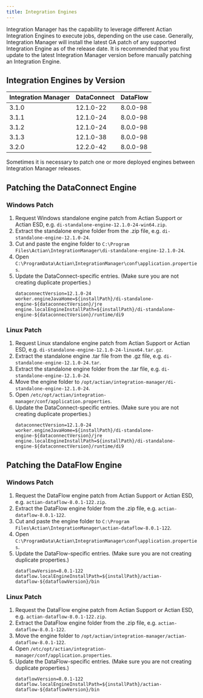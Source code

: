 ```yaml
---
title: Integration Engines
---
```


Integration Manager has the capability to leverage different Actian Integration Engines to execute jobs, depending on the use case. Generally, Integration Manager will install the latest GA patch of any supported Integration Engine as of the release date. It is recommended that you first update to the latest Integration Manager version before manually patching an Integration Engine.

## Integration Engines by Version

| Integration Manager | DataConnect | DataFlow |
| :------------------ | :---------- | :------- |
| 3.1.0               | 12.1.0-22   | 8.0.0-98 |
| 3.1.1				  | 12.1.0-24   | 8.0.0-98 |
| 3.1.2				  | 12.1.0-24   | 8.0.0-98 |
| 3.1.3				  | 12.1.0-38   | 8.0.0-98 |
| 3.2.0				  | 12.2.0-42   | 8.0.0-98 |

Sometimes it is necessary to patch one or more deployed engines between Integration Manager releases.

## Patching the DataConnect Engine

### Windows Patch
1. Request Windows standalone engine patch from Actian Support or Actian ESD, e.g. `di-standalone-engine-12.1.0-24-win64.zip`.
2. Extract the standalone engine folder from the .zip file, e.g. `di-standalone-engine-12.1.0-24`.
3. Cut and paste the engine folder to `C:\Program Files\Actian\IntegrationManager\di-standalone-engine-12.1.0-24`.
4. Open `C:\ProgramData\Actian\IntegrationManager\conf\application.properties`.
5. Update the DataConnect-specific entries. (Make sure you are not creating duplicate properties.)
    ```
    dataconnectVersion=12.1.0-24
    worker.engineJavaHome=${installPath}/di-standalone-engine-${dataconnectVersion}/jre
    engine.localEngineInstallPath=${installPath}/di-standalone-engine-${dataconnectVersion}/runtime/di9
    ```
### Linux Patch
1. Request Linux standalone engine patch from Actian Support or Actian ESD, e.g. `di-standalone-engine-12.1.0-24-linux64.tar.gz`.
2. Extract the standalone engine .tar file from the .gz file, e.g. `di-standalone-engine-12.1.0-24.tar`.
3. Extract the standalone engine folder from the .tar file, e.g. `di-standalone-engine-12.1.0-24`.
4. Move the engine folder to `/opt/actian/integration-manager/di-standalone-engine-12.1.0-24`.
5. Open `/etc/opt/actian/integration-manager/conf/application.properties`.
6. Update the DataConnect-specific entries. (Make sure you are not creating duplicate properties.)
    ```
    dataconnectVersion=12.1.0-24
    worker.engineJavaHome=${installPath}/di-standalone-engine-${dataconnectVersion}/jre
    engine.localEngineInstallPath=${installPath}/di-standalone-engine-${dataconnectVersion}/runtime/di9
    ```
## Patching the DataFlow Engine

### Windows Patch
1. Request the DataFlow engine patch from Actian Support or Actian ESD, e.g. `actian-dataflow-8.0.1-122.zip`.
2. Extract the DataFlow engine folder from the .zip file, e.g. `actian-dataflow-8.0.1-122`.
3. Cut and paste the engine folder to `C:\Program Files\Actian\IntegrationManager\actian-dataflow-8.0.1-122`.
4. Open `C:\ProgramData\Actian\IntegrationManager\conf\application.properties`.
5. Update the DataFlow-specific entries. (Make sure you are not creating duplicate properties.)
    ```
    dataflowVersion=8.0.1-122
    dataflow.localEngineInstallPath=${installPath}/actian-dataflow-${dataflowVersion}/bin
    ```

### Linux Patch
1. Request the DataFlow engine patch from Actian Support or Actian ESD, e.g. `actian-dataflow-8.0.1-122.zip`.
2. Extract the DataFlow engine folder from the .zip file, e.g. `actian-dataflow-8.0.1-122`.
3. Move the engine folder to `/opt/actian/integration-manager/actian-dataflow-8.0.1-122`.
4. Open `/etc/opt/actian/integration-manager/conf/application.properties`.
5. Update the DataFlow-specific entries. (Make sure you are not creating duplicate properties.)
    ```
    dataflowVersion=8.0.1-122
    dataflow.localEngineInstallPath=${installPath}/actian-dataflow-${dataflowVersion}/bin
    ```